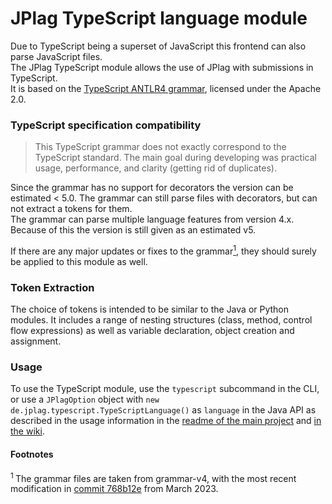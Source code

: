 # JPlag TypeScript language module
Due to TypeScript being a superset of JavaScript this frontend can also parse JavaScript files.
<br>
The JPlag TypeScript module allows the use of JPlag with submissions in TypeScript. <br>
It is based on the [TypeScript ANTLR4 grammar](https://github.com/antlr/grammars-v4/tree/master/javascript/typescript), licensed under the Apache 2.0.


### TypeScript specification compatibility
> This TypeScript grammar does not exactly correspond to the TypeScript standard. The main goal during developing was practical usage, performance, and clarity (getting rid of duplicates).

Since the grammar has no support for decorators the version can be estimated < 5.0. The grammar can still parse files with decorators, but can not extract a tokens for them.
<br> The grammar can parse multiple language features from version 4.x.
<br> Because of this the version is still given as an estimated v5.

If there are any major updates or fixes to the grammar<a href="#footnote-1"><sup>1</sup></a>, they should surely be applied to this module as well.

### Token Extraction
The choice of tokens is intended to be similar to the Java or Python modules. It includes a range of nesting structures (class, method, control flow expressions) as well as variable declaration, object creation and assignment.

### Usage
To use the TypeScript module, use the `typescript` subcommand in the CLI, or use a `JPlagOption` object with `new de.jplag.typescript.TypeScriptLanguage()` as `language` in the Java API as described in the usage information in the [readme of the main project](https://github.com/jplag/JPlag#usage) and [in the wiki](https://github.com/jplag/JPlag/wiki/1.-How-to-Use-JPlag).

#### Footnotes
<section id="footnote-1"><sup>1 </sup>The grammar files are taken from grammar-v4, with the most recent modification in <a href="https://github.com/antlr/grammars-v4/commit/764afe99457c07ae81ac07ed3a351a96fb5330d8">commit 768b12e</a> from March 2023.</section>